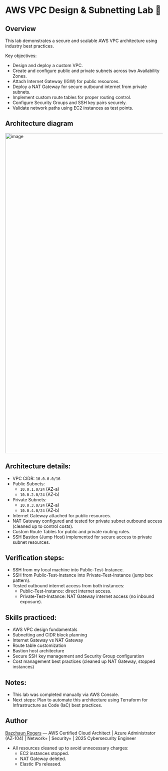 # AWS VPC Design & Subnetting Lab 🚀

## Overview
This lab demonstrates a secure and scalable AWS VPC architecture using industry best practices.

Key objectives:
- Design and deploy a custom VPC.
- Create and configure public and private subnets across two Availability Zones.
- Attach Internet Gateway (IGW) for public resources.
- Deploy a NAT Gateway for secure outbound internet from private subnets.
- Implement custom route tables for proper routing control.
- Configure Security Groups and SSH key pairs securely.
- Validate network paths using EC2 instances as test points.

## Architecture diagram
<img width="1536" height="1024" alt="image" src="https://github.com/user-attachments/assets/dd8d395a-17fb-4fdd-9abb-361507ee160a" />

## Architecture details:
- VPC CIDR: `10.0.0.0/16`
- Public Subnets:
  - `10.0.1.0/24` (AZ-a)
  - `10.0.2.0/24` (AZ-b)
- Private Subnets:
  - `10.0.3.0/24` (AZ-a)
  - `10.0.4.0/24` (AZ-b)
- Internet Gateway attached for public resources.
- NAT Gateway configured and tested for private subnet outbound access (cleaned up to control costs).
- Custom Route Tables for public and private routing rules.
- SSH Bastion (Jump Host) implemented for secure access to private subnet resources.

## Verification steps:
- SSH from my local machine into Public-Test-Instance.
- SSH from Public-Test-Instance into Private-Test-Instance (jump box pattern).
- Tested outbound internet access from both instances:
  - Public-Test-Instance: direct internet access.
  - Private-Test-Instance: NAT Gateway internet access (no inbound exposure).

## Skills practiced:
- AWS VPC design fundamentals
- Subnetting and CIDR block planning
- Internet Gateway vs NAT Gateway
- Route table customization
- Bastion host architecture
- Secure SSH key management and Security Group configuration
- Cost management best practices (cleaned up NAT Gateway, stopped instances)

## Notes:
- This lab was completed manually via AWS Console.
- Next steps: Plan to automate this architecture using Terraform for Infrastructure as Code (IaC) best practices.

## Author
[Bazchaun Rogers](https://github.com/BZA2025) — AWS Certified Cloud Architect | Azure Administrator (AZ-104) | Network+ | Security+ | 2025 Cybersecurity Engineer

- All resources cleaned up to avoid unnecessary charges:
  - EC2 instances stopped.
  - NAT Gateway deleted.
  - Elastic IPs released.
